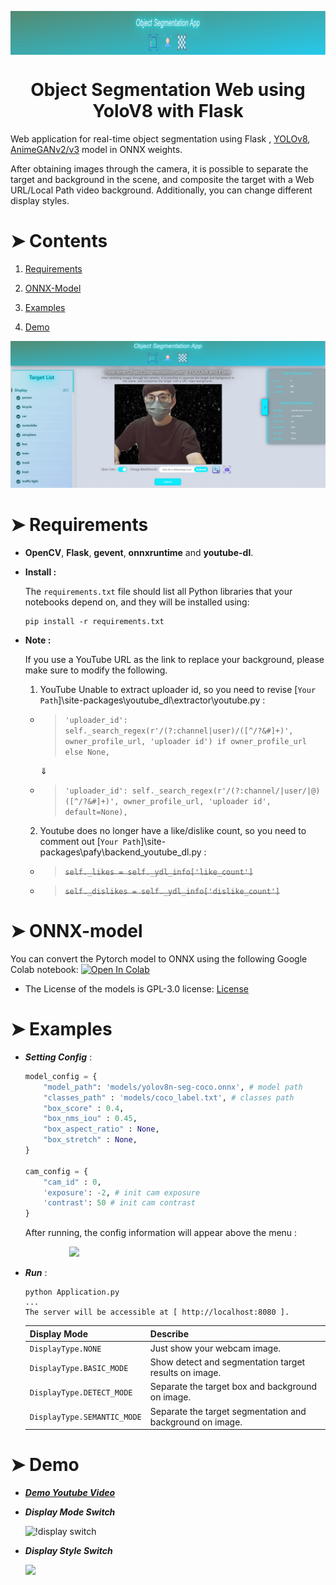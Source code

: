 <p align="center">
  <img align="center" src="./demo/title.jpg" height=70px>
</p>

<h1 align="center"> Object Segmentation Web using YoloV8 with Flask </h1>

Web application for real-time object segmentation using Flask , [YOLOv8](https://github.com/ultralytics/ultralytics), [AnimeGANv2/v3](https://github.com/TachibanaYoshino/AnimeGANv2) model in ONNX weights.


After obtaining images through the camera, it is possible to separate the target and background in the scene, and composite the target with a Web URL/Local Path video background. Additionally, you can change different display styles.


# ➤ Contents
1) [Requirements](#Requirements)

2) [ONNX-Model](#ONNX-Model)

3) [Examples](#Examples)

4) [Demo](#Demo)

<p align="center">
    <img src="./demo/demo-screen.jpg" width=700px>
</p>

<h1 id="Requirements">➤ Requirements</h1>

* **OpenCV**, **Flask**, **gevent**, **onnxruntime** and **youtube-dl**. 
* **Install :**

    The `requirements.txt` file should list all Python libraries that your notebooks
    depend on, and they will be installed using:

    ```
    pip install -r requirements.txt
    ```
* **Note :**

    If you use a YouTube URL as the link to replace your background, please make sure to modify the following.

    1) YouTube Unable to extract uploader id, so you need to revise [`Your Path`]\site-packages\youtube_dl\extractor\youtube.py : 
    
    - > `'uploader_id': self._search_regex(r'/(?:channel|user)/([^/?&#]+)', owner_profile_url, 'uploader id') if owner_profile_url else None,` 

      $\Downarrow$ 
    - > `'uploader_id': self._search_regex(r'/(?:channel/|user/|@)([^/?&#]+)', owner_profile_url, 'uploader id', default=None),`

    2) Youtube does no longer have a like/dislike count, so you need to comment out [`Your Path`]\site-packages\pafy\backend_youtube_dl.py : 

    - > <strike>`self._likes = self._ydl_info['like_count']`</strike>
    - > <strike>`self._dislikes = self._ydl_info['dislike_count']`</strike>


<h1 id="ONNX-Model">➤ ONNX-model</h1>

You can convert the Pytorch model to ONNX using the following Google Colab notebook:  [![Open In Colab](https://colab.research.google.com/assets/colab-badge.svg)](https://colab.research.google.com/drive/1oDEKz8FUCXtW-REhWy5N__PgTPjt3jm9?usp=sharing)
- The License of the models is GPL-3.0 license: [License](https://github.com/ultralytics/ultralytics/blob/master/LICENSE)


<h1 id="Examples">➤ Examples</h1>

* ***Setting Config*** :
    ```python
    model_config = {
        "model_path": 'models/yolov8n-seg-coco.onnx', # model path
        "classes_path" : 'models/coco_label.txt', # classes path
        "box_score" : 0.4,
        "box_nms_iou" : 0.45,
        "box_aspect_ratio" : None,
        "box_stretch" : None,
    }

    cam_config = {
        "cam_id" : 0,
        'exposure': -2, # init cam exposure
        'contrast': 50 # init cam contrast
    }
   ```

   After running, the config information will appear above the menu : 

    [<div style="padding-left:70px;"><img src="./demo/config-menu.png" width=250px></div>](demo/)

* ***Run*** :

    ```
    python Application.py
    ... 
    The server will be accessible at [ http://localhost:8080 ].
    ```
    | Display Mode                  |  Describe                                                       | 
    |:----------------------------- | :-------------------------------------------------------------- | 
    | `DisplayType.NONE`            | Just show your webcam image.                                    | 
    | `DisplayType.BASIC_MODE`      | Show detect and segmentation target results on image.           | 
    | `DisplayType.DETECT_MODE`     | Separate the target box and background on image.                |
    | `DisplayType.SEMANTIC_MODE`   | Separate the target segmentation and background on image.       | 

<h1 id="Demo">➤ Demo</h1>

* [***Demo Youtube Video***](https://www.youtube.com/watch?v=_AV-B7XFRZU&feature=youtu.be)

* ***Display Mode Switch***

    ![!display switch](./demo/demo-gif.gif)

* ***Display Style Switch***

    <p>
        <img src="./demo/demo-displayStyle.jpg" width=600px>
    </p>